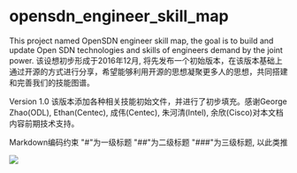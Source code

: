 # opensdn_engineer_skill_map
This project named OpenSDN engineer skill map, the goal is to build and update Open SDN technologies and skills of engineers demand by the joint power.
该设想初步形成于2016年12月, 将先发布一个初始版本，在该版本基础上通过开源的方式进行分享，希望能够利用开源的思想凝聚更多人的思想，共同搭建和完善我们的技能图谱。

Version 1.0
该版本添加各种相关技能初始文件，并进行了初步填充。感谢George Zhao(ODL), Ethan(Centec), 成伟(Centec), 朱河清(Intel), 余欣(Cisco)对本文档内容前期技术支持。

Markdown编码约束
"#"为一级标题
"##"为二级标题
"###"为三级标题, 以此类推

![](http://7xnzbp.com1.z0.glb.clouddn.com/wp-content-uploads/2017/03/opensdn_engineer_skill_map_1_1.jpeg)
